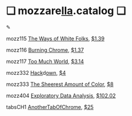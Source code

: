 # ❏ mozzare[lla](http://pi.mozzarella.website).catalog ❏ 
						 
✎

mozz115 [The Ways of White Folks](http://cat.mozzarella.website/mozz115), [$1.39]()

mozz116 [Burning Chrome](http://cat.mozzarella.website/mozz116), [$1.37]()

mozz117 [Too Much World](http://cat.mozzarella.website/mozz117), [$3.14]()

mozz332 [Hack](http://cat.mozzarella.website/mozz332)d[own](http://pi.mozzarella.website/HACKDOWN.BIBLIO.ADDENDUM), [$4]()

mozz333 [The Sheerest Amount of Color](http://cat.mozzarella.website/mozz333), [$8]()

mozz404 [Exploratory Data Analysis](http://cat.mozzarella.website/mEDA-01), [$102.02]()

tabsCH1 [AnotherTabOfChrome](http://dat.mozzarella.website/AnotherTabOfChrome), [$25]()